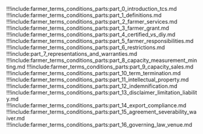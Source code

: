 !!!include:farmer_terms_conditions_parts:part_0_introduction_tcs.md
!!!include:farmer_terms_conditions_parts:part_1_definitions.md
!!!include:farmer_terms_conditions_parts:part_2_farmer_services.md
!!!include:farmer_terms_conditions_parts:part_3_farmer_grant.md
!!!include:farmer_terms_conditions_parts:part_4_certified_vs_diy.md
!!!include:farmer_terms_conditions_parts:part_5_farmer_responsibilities.md
!!!include:farmer_terms_conditions_parts:part_6_restrictions.md
!!!include:part_7_representations_and_warranties.md
!!!include:farmer_terms_conditions_parts:part_8_capacity_measurement_minting.md
!!!include:farmer_terms_conditions_parts:part_9_capacity_sales.md
!!!include:farmer_terms_conditions_parts:part_10_term_termination.md
!!!include:farmer_terms_conditions_parts:part_11_intellectual_property.md
!!!include:farmer_terms_conditions_parts:part_12_indemnification.md
!!!include:farmer_terms_conditions_parts:part_13_disclaimer_limitation_liability.md
!!!include:farmer_terms_conditions_parts:part_14_export_compliance.md
!!!include:farmer_terms_conditions_parts:part_15_agreement_severability_waiver.md
!!!include:farmer_terms_conditions_parts:part_16_governing_law_venue.md














